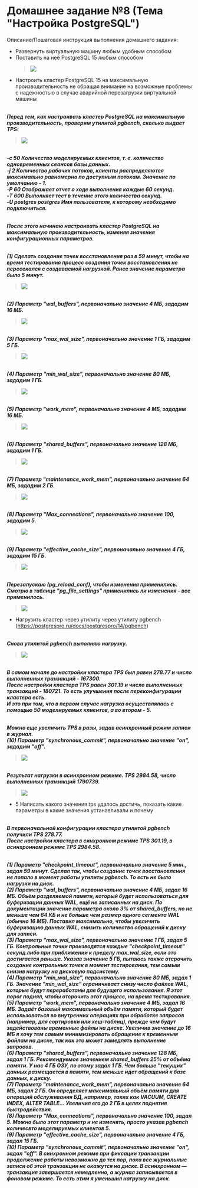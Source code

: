 # Домашнее задание №8 (Тема "Настройка PostgreSQL")

Описание/Пошаговая инструкция выполнения домашнего задания:

* Развернуть виртуальную машину любым удобным способом
* Поставить на неё PostgreSQL 15 любым способом
  > <img src="pic/2_1.JPG" align="center" />
* Настроить кластер PostgreSQL 15 на максимальную производительность не обращая внимание на возможные проблемы с надежностью в случае аварийной перезагрузки виртуальной машины
  
<br>__*Перед тем, как настраивать кластер PostgreSQL на максимальную производительность, проверим утилитой pgbench, сколько выдает TPS:*__
  > <img src="pic/3_2.JPG" align="center" />
<br>__*-c 50 Количество моделируемых клиентов, т. е. количество одновременных сеансов базы данных.*__
<br>__*-j 2 Количество рабочих потоков, клиенты распределяются максимально равномерно по доступным потокам. Значение по умолчанию - 1.*__
<br>__*-P 60 Отображает отчет о ходе выполнения каждые 60 секунд.*__
<br>__*-T 600 Выполняет тест в течение этого количества секунд.*__
<br>__*-U postgres postgres Имя пользователя, к которому необходимо подключиться.*__  
 
<br>__*После этого начинаю настраивать кластер PostgreSQL на максимальную производительность, изменяя значения конфигурационных параметров.*__ 

<br>__*(1) Cделать создание точек восстановления раз в 59 минут, чтобы на время тестирования процесс создания точек восстановления не пересекался с создаваемой нагрузкой. Ранее значение параметра было 5 минут.*__
> <img src="pic/3_checkpoint_timeout.JPG" align="center" />

<br>__*(2) Параметр "wal_buffers", первоначально значение 4 МБ, зададим 16 МБ.*__
 > <img src="pic/3_wal_buffers.JPG" align="center" />

<br>__*(3) Параметр "max_wal_size", первоначально значение 1 ГБ, зададим 5 ГБ.*__
> <img src="pic/3_max_wal_size.JPG" align="center" />

<br>__*(4) Параметр "min_wal_size", первоначально значение 80 МБ, зададим 1 ГБ.*__
> <img src="pic/3_min_wal_size.JPG" align="center" />

<br>__*(5) Параметр "work_mem", первоначально значение 4 МБ, зададим 16 МБ.*__
> <img src="pic/3_work_mem.JPG" align="center" />

<br>__*(6) Параметр "shared_buffers", первоначально значение 128 МБ, зададим 1 ГБ.*__
> <img src="pic/3_shared_buffers.JPG" align="center" />

<br>__*(7) Параметр "maintenance_work_mem", первоначально значение 64 МБ, зададим 2 ГБ.*__
> <img src="pic/3_maintenance_work_mem.JPG" align="center" />

<br>__*(8) Параметр "Max_connections", первоначально значение 100, зададим 5.*__
> <img src="pic/3_max_connections.JPG" align="center" />

<br>__*(9) Параметр "effective_cache_size", первоначально значение 4 ГБ, зададим 15 ГБ.*__
> <img src="pic/3_effective_cache_size.JPG" align="center" />

<br>__*Перезапускаю (pg_reload_conf), чтобы изменения применились.*__ 
<br>__*Смотрю в таблице "pg_file_settings" применились ли изменения - все применилось.*__
> <img src="pic/3_5.JPG" align="center" />

* Нагрузить кластер через утилиту через утилиту pgbench (https://postgrespro.ru/docs/postgrespro/14/pgbench)

<br>__*Снова утилитой pgbench выполняю нагрузку.*__
> <img src="pic/3_3.JPG" align="center" />

<br>__*В самом начале до настройки кластера TPS был равен 278.77 и число выполненных транзакций - 167300.*__
<br>__*После настройки кластера TPS равен 301.19 и число выполненных транзакций - 180721. То есть улучшения после переконфигурации кластера есть.*__ 
<br>__*И это при том, что в первом случае нагрузка осуществлялась с помощью 50 моделируемых клиентов, а во втором - 5.*__ 

<br>__*Можно еще увеличить TPS в разы, задав асинхронный режим записи в журнал.*__
<br>__*(10) Параметр "synchronous_commit", первоначально значение "on", зададим "off".*__
> <img src="pic/4_2_1.JPG" align="center" />

<br>__*Результат нагрузки в асинхронном режиме. TPS 2984.58, число выполненных транзакций 1790739.*__
> <img src="pic/4_2_2.JPG" align="center" />

* 5 Написать какого значения tps удалось достичь, показать какие параметры в какие значения устанавливали и почему

<br>__*В первоначальной конфигурации кластера утилитой pgbench получили TPS 278.77.*__
<br>__*После настройки кластера в синхронном режиме TPS 301.19, в асинхронном режиме TPS 2984.58.*__ 

<br>__*(1) Параметр "checkpoint_timeout", первоначально значение 5 мин., задал 59 минут. Cделал так, чтобы создание точек восстановления не попало в момент работы утилиты pgbench. То есть не было нагрузки на диск.*__
<br>__*(2) Параметр "wal_buffers", первоначально значение 4 МБ, задал 16 МБ. Объём разделяемой памяти, который будет использоваться для буферизации данных WAL, ещё не записанных на диск. По документации значение параметра около 3% от shared_buffers, но не меньше чем 64 КБ и не больше чем размер одного сегмента WAL (обычно 16 МБ). Поставил максимально, чтобы увеличить буферизацию данных WAL, снизить количество обращений к диску для записи.*__
<br>__*(3) Параметр "max_wal_size", первоначально значение 1 ГБ, задал 5 ГБ. Контрольные точки производятся каждые "checkpoint_timeout" секунд либо при приближении к пределу max_wal_size, если это достигается раньше. Указав значение 5 ГБ, пытаюсь также отсрочить создание контрольных точек в момент тестирования, тем самым снизив нагрузку на дисковую подсистему.*__
<br>__*(4) Параметр "min_wal_size", первоначально значение 80 МБ, задал 1 ГБ. Значение "min_wal_size" ограничивает снизу число файлов WAL, которые будут переработаны для будущего использования. Я этот порог поднял, чтобы отсрочить этот процесс, на время тестирования.*__
<br>__*(5) Параметр "work_mem", первоначально значение 4 МБ, задал 16 МБ. Задаёт базовый максимальный объём памяти, который будет использоваться во внутренних операциях при обработке запросов (например, для сортировки или хеш-таблиц), прежде чем будут задействованы временные файлы на диске. Увеличив значение до 16 МБ я хочу тем самым минимизировать обращение к временным файлам на диске, так как это может замедлять выполнение запросов.*__
<br>__*(6) Параметр "shared_buffers", первоначально значение 128 МБ, задал 1 ГБ. Рекомендуемое значением shared_buffers 25% от объёма памяти. У нас 4 ГБ ОЗУ, по этому задал 1 ГБ. Чем больше "текущих" данных размещается в памяти, тем меньше идет обращений к базе данных, к диску.*__
<br>__*(7) Параметр "maintenance_work_mem", первоначально значение 64 МБ, задал 2 ГБ. Он определяет максимальный объём памяти для операций обслуживания БД, например, таких как VACUUM, CREATE INDEX, ALTER TABLE... Увеличил его до 2 ГБ в целях поднятия быстродействия.*__
<br>__*(8) Параметр "Max_connections", первоначально значение 100, задал 5. Можно было этот параметр и не изменять, просто указав pgbench количесвто моделируемых клиентов 5.*__
<br>__*(9) Параметр "effective_cache_size", первоначально значение 4 ГБ, задал 15 ГБ.*__
<br>__*(10) Параметр "synchronous_commit", первоначально значение "on", задал "off". В синхронном режиме при фиксации транзакции продолжение работы невозможно до тех пор, пока все журнальные записи об этой транзакции не окажутся на диске. В асинхронном — транзакция завершается немедленно, а журнал записывается в фоновом режиме. То есть этим я уменьшил нагрузку на диск.*__
  

